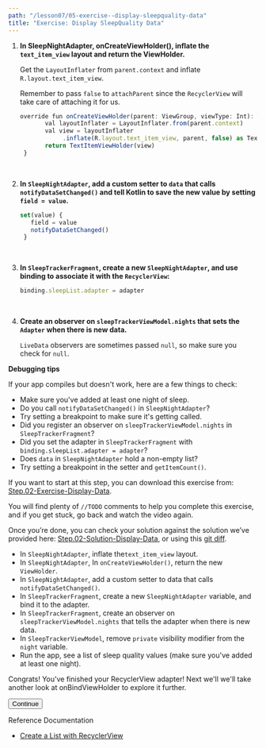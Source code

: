 ```yaml
---
path: "/lesson07/05-exercise--display-sleepquality-data"
title: "Exercise: Display SleepQuality Data"
---
```


<youtube id="Cb7phrYBSkk"></youtube>

<ol>
<li><p><strong>In SleepNightAdapter, onCreateViewHolder(), inflate the <code>text_item_view</code> layout and return the ViewHolder.</strong> </p>
<p>Get the <code>LayoutInflater</code> from <code>parent.context</code> and inflate <code>R.layout.text_item_view</code>.</p>
<p>Remember to pass <code>false</code> to <code>attachParent</code> since the <code>RecyclerView</code> will take care of attaching it for us.</p>

```ts
override fun onCreateViewHolder(parent: ViewGroup, viewType: Int): TextItemViewHolder {
       val layoutInflater = LayoutInflater.from(parent.context)
       val view = layoutInflater
            .inflate(R.layout.text_item_view, parent, false) as TextView
       return TextItemViewHolder(view)
 }
```

<p><br></p>
</li>
<li><p><strong>In <code>SleepNightAdapter</code>, add a custom setter to <code>data</code> that calls <code>notifyDataSetChanged()</code> and tell Kotlin to save the new value by setting <code>field = value</code>.</strong></p>

```ts
set(value) {
   field = value
   notifyDataSetChanged()
 }
```

<p><br></p>
</li>
<li><p><strong>In <code>SleepTrackerFragment</code>, create a new <code>SleepNightAdapter</code>, and use binding to associate it with the <code>RecyclerView</code>:</strong></p>

```ts
binding.sleepList.adapter = adapter
```

<p><br></p>
</li>
<li><p><strong>Create an observer on <code>sleepTrackerViewModel.nights</code> that sets the <code>Adapter</code> when there is new data.</strong></p>
<p><code>LiveData</code> observers are sometimes passed <code>null</code>, so make sure you check for <code>null</code>.
<br></p>
</li>
</ol>
<p><strong>Debugging tips</strong> </p>
<p> If your app compiles but doesn't work, here are a few things to check:</p>
<ul>
<li>Make sure you've added at least one night of sleep.</li>
<li>Do you call <code>notifyDataSetChanged()</code> in <code>SleepNightAdapter</code>? </li>
<li>Try setting a breakpoint to make sure it's getting called.</li>
<li>Did you register an observer on <code>sleepTrackerViewModel.nights</code> in <code>SleepTrackerFragment</code>?</li>
<li>Did you set the adapter in <code>SleepTrackerFragment</code> with <code>binding.sleepList.adapter = adapter</code>?</li>
<li>Does <code>data</code> in <code>SleepNightAdapter</code> hold a non-empty list? </li>
<li>Try setting a breakpoint in the setter and <code>getItemCount()</code>.</li>
</ul>
<p>If you want to start at this step, you can download this exercise from: <a target="_blank" href="https://github.com/udacity/andfun-kotlin-sleep-tracker-with-recyclerview/archive/Step.02-Exercise-Display-Data.zip">Step.02-Exercise-Display-Data</a>.</p>
<p>You will find plenty of <code>//TODO</code> comments to help you complete this exercise, and if you get stuck, go back and watch the video again.</p>
<p>Once you’re done, you can check your solution against the solution we’ve provided here: <a target="_blank" href="https://github.com/udacity/andfun-kotlin-sleep-tracker-with-recyclerview/tree/Step.02-Solution-Display-Data">Step.02-Solution-Display-Data</a>, or using this <a target="_blank" href="https://github.com/udacity/andfun-kotlin-sleep-tracker-with-recyclerview/compare/Step.02-Exercise-Display-Data...Step.02-Solution-Display-Data">git diff</a>.</p>

<text-box variant='learningObjectives' name='Complete the following steps to create to implement the adapter.'>

- In <code>SleepNightAdapter</code>, inflate the<code>text_item_view</code> layout.
- In <code>SleepNightAdapter</code>, In <code>onCreateViewHolder()</code>, return the new <code>ViewHolder</code>.
- In <code>SleepNightAdapter</code>, add a custom setter to data that calls <code>notifyDataSetChanged()</code>.
- In <code>SleepTrackerFragment</code>, create a new <code>SleepNightAdapter</code> variable, and bind it to the adapter.
- In <code>SleepTrackerFragment</code>, create an observer on <code>sleepTrackerViewModel.nights</code> that tells the adapter when there is new data.
- In <code>SleepTrackerViewModel</code>, remove <code>private</code> visibility modifier from the <code>night</code> variable.
- Run the app, see a list of sleep quality values (make sure you've added at least one night).

</text-box>

<p>Congrats! You've finished your RecyclerView adapter! Next we'll we'll take another look at onBindViewHolder to explore it further.</p>
<button>Continue</button>

<p>Reference Documentation</p>
<ul>
<li><a target="_blank" href="https://developer.android.com/guide/topics/ui/layout/recyclerview">Create a List with RecyclerView</a></li>
</ul>
